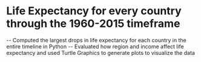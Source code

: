 # Life Expectancy for every country through the 1960-2015 timeframe     
-- Computed the largest drops in life expectancy for each country in the entire timeline in Python
-- Evaluated how region and income affect life expectancy and used Turtle Graphics to generate plots to visualize the data 
         

